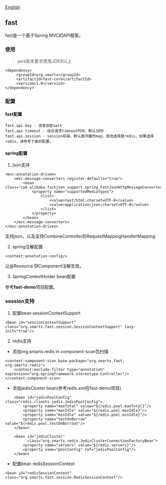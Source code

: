 [English](./README.md)

## fast
fast是一个基于Spring MVC的API框架。

### 使用
> java版本要求使用JDK8以上

```
<dependency>
     <groupId>org.smartx</groupId>
     <artifactId>fast-core</artifactId>
     <version>1.0</version>
</dependency>
```

### 配置
#### fast配置
```
fast.api.key - 消息加密salt
fast.api.timeout - 组合请求timeout时间，默认10秒
fast.api.session - session存储，默认是内置的map，其他选择是redis，如果选择redis，请参考下面的配置。
```

#### spring配置
1. json支持
```
<mvc:annotation-driven>
    <mvc:message-converters register-defaults="true">
        <bean class="com.alibaba.fastjson.support.spring.FastJsonHttpMessageConverter">
            <property name="supportedMediaTypes">
                <list>
                    <value>text/html;charset=UTF-8</value>
                    <value>application/json;charset=UTF-8</value>
                </list>
            </property>
        </bean>
    </mvc:message-converters>
</mvc:annotation-driven>
```
支持json，以及支持CombineController的RequestMappingHandlerMapping

2. spring注解配置
```
<context:annotation-config/>
```
让@Resource @Component注解生效。

3. SpringContextHolder bean配置

参考**fast-demo**项目配置。


### session支持
1. 配置bean sessionContextSupport
```
<bean id="sessionContextSupport" class="org.smartx.fast.session.SessionContextSupport" lazy-init="true"/>
```
2. redis支持
- 添加org.smartx.redis in component-scan包扫描
```
<context:component-scan base-package="org.smartx.fast, org.smartx.redis">
    <context:exclude-filter type="annotation" expression="org.springframework.stereotype.Controller"/>
</context:component-scan>
```
- 添加jedisCluster bean(参考redis.xml在fast-demo项目)
```
    <bean id="jedisPoolConfig" class="redis.clients.jedis.JedisPoolConfig">
        <property name="maxTotal" value="${redis.pool.maxTotal}"/>
        <property name="maxIdle" value="${redis.pool.maxIdle}"/>
        <property name="minIdle" value="${redis.pool.minIdle}"/>
        <property name="testOnBorrow" value="${redis.pool.testOnBorrow}"/>
    </bean>

    <bean id="jedisCluster"
          class="org.smartx.redis.JedisClusterConnectionFactoryBean">
        <property name="servers" value="${redis.servers}"/>
        <property name="poolConfig" ref="jedisPoolConfig"/>
    </bean>
```
- 配置bean redisSessionContext
```
<bean id="redisSessionContext" class="org.smartx.fast.session.RedisSessionContext"/>
```

